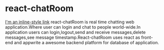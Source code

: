 # react-chatRoom
[I'm an inline-style link](https://wildfiredetections.web.app/)
react-chatRoom is real time chatting web application.Where user can login and  chat to people world-wide.In application users can login,logout,send and receive messages,delete messages,see message timestamp.React-chatRoom uses react as front-end and appwrite a awesome backend  platform for database of application. 
